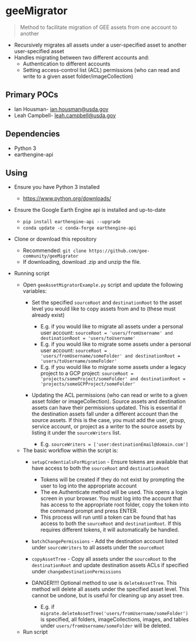 # geeMigrator
> Method to facilitate migration of GEE assets from one account to another
* Recursively migrates all assets under a user-specified asset to another user-specified asset
* Handles migrating between two different accounts and:
  * Authentication to different accounts
  * Setting access-control list (ACL) permissions (who can read and write to a given asset folder/imageCollection)

## Primary POCs
* Ian Housman- ian.housman@usda.gov
* Leah Campbell- leah.campbell@usda.gov

## Dependencies
* Python 3
* earthengine-api

## Using
* Ensure you have Python 3 installed
  * <https://www.python.org/downloads/>
  
* Ensure the Google Earth Engine api is installed and up-to-date
  * `pip install earthengine-api --upgrade`
  * `conda update -c conda-forge earthengine-api`

* Clone or download this repository
  * Recommended: `git clone https://github.com/gee-community/geeMigrator`
  * If downloading, download .zip and unzip the file.

* Running script
  * Open `geeAssetMigratorExample.py` script and update the following variables:
    * Set the specified `sourceRoot` and `destinationRoot` to the asset level you would like to copy assets from and to (these must already exist)
      * E.g. if you would like to migrate all assets under a personal user account: `sourceRoot = 'users/fromUsername' and destinationRoot = 'users/toUsername'`
      * E.g. if you would like to migrate some assets under a personal user account: `sourceRoot = 'users/fromUsername/someFolder' and destinationRoot = 'users/toUsername/someFolder'`
      * E.g. if you would like to migrate some assets under a legacy project to a GCP project: `sourceRoot = 'projects/someProject/someFolder' and destinationRoot = 'projects/someGCPProject/someFolder'`
    * Updating the ACL permissions (who can read or write to a given asset folder or imageCollection). Source assets and destination assets can have their permissions updated. This is essential if the destination assets fall under a different account than the source assets. If this is the case, you must add the user, group, service account, or project as a writer to the source assets by listing it under the `sourceWriters` list.
      
      * E.g. `sourceWriters = ['user:destinationEmail@domain.com']`
  * The basic workflow within the script is:
    * `setupCredentialsForMigration` - Ensure tokens are available that have access to both the `sourceRoot` and `destinationRoot`
      * Tokens will be created if they do not exist by prompting the user to log into the appropriate account
      * The ee.Authenticate method will be used. This opens a login screen in your browser. You must log into the account that has access to the appropriate root folder, copy the token into the command prompt and press ENTER.
      * This process will run until a token can be found that has access to both the `sourceRoot` and `destinationRoot`. If this requires different tokens, it will automatically be handled.
    * `batchChangePermissions` - Add the destination account listed under `sourceWriters` to all assets under the `sourceRoot`
    * `copyAssetTree` - Copy all assets under the `sourceRoot` to the `destinationRoot` and update destination assets ACLs if specified under `changeDestinationPermissions`
    
    * DANGER!!!! Optional method to use is `deleteAssetTree`. This method will delete all assets under the specified asset level. This cannot be undone, but is useful for cleaning up any asset tree.
      * E.g. if `migrate.deleteAssetTree('users/fromUsername/someFolder')` is specified, all folders, imageCollections, images, and tables under `users/fromUsername/someFolder` will be deleted.
  * Run script 
